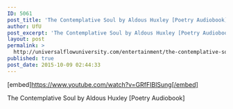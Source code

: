 ```yaml
---
ID: 5061
post_title: 'The Contemplative Soul by Aldous Huxley [Poetry Audiobook]'
author: UfU
post_excerpt: 'The Contemplative Soul by Aldous Huxley [Poetry Audiobook]'
layout: post
permalink: >
  http://universalflowuniversity.com/entertainment/the-contemplative-soul-by-aldous-huxley-poetry-audiobook/
published: true
post_date: 2015-10-09 02:44:33
---
```

[embed]https://www.youtube.com/watch?v=GRfFIBlSung[/embed]<br>
<p>The Contemplative Soul by Aldous Huxley [Poetry Audiobook]</p>